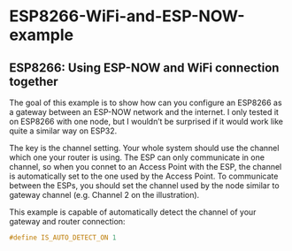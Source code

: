 # ESP8266-WiFi-and-ESP-NOW-example

## ESP8266: Using ESP-NOW and WiFi connection together
The goal of this example is to show how can you configure an ESP8266 as a gateway between an ESP-NOW network and the internet. I only tested it on ESP8266 with one node, but I wouldn’t be surprised if it would work like quite a similar way on ESP32. 

[logo]: https://github.com/mkisjuhasz/ESP8266-WiFi-and-ESP-NOW-example/blob/master/img.png "Logo Title Text 2" 

The key is the channel setting.  Your whole system should use the channel which one your router is using. The ESP can only communicate in one channel, so when you connet to an Access Point with the ESP, the channel is automatically set to the one used by the Access Point. To communicate between the ESPs, you should set the channel used by the node similar to gateway channel (e.g. Channel 2 on the illustration).

This example is capable of automatically detect the channel of your gateway and router connection:
```c
#define IS_AUTO_DETECT_ON 1
```  
